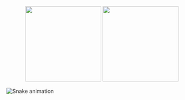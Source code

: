 <div align="center">
  <img height="200em" src="https://github-readme-stats-sigma-five.vercel.app/api?username=capy-larit&show_icons=true&theme=midnight-purple&hide_border=true"/>
  <img height="200em" src="https://github-readme-stats-sigma-five.vercel.app/api/top-langs/?username=capy-larit&layout=compact&theme=midnight-purple&langs_count=10&hide_border=true&exclude_repo=[challengeDevops],life-share"/>
</div>


![Snake animation](https://github.com/capy-larit/capy-larit/blob/output/github-contribution-grid-snake.svg)

